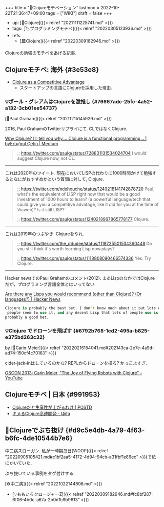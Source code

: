 +++
title = "📝Clojureモチベーション"
lastmod = 2022-10-22T21:36:47+09:00
tags = ["WIKI"]
draft = false
+++

-   up: [📁Clojure]({{< relref "20211111225741.md" >}})
-   tags: [🏷プログラミングモチベ]({{< relref "20220305123936.md" >}})
-   refs.
    -   [🏛Clojure]({{< relref "20220309182946.md" >}})

Clojureの勉強のモチベをあげる記事.


## Clojureモチベ: 海外 {#3e53e8}

-   [Clojure as a Competitive Advantage](https://simonelnahas.com/posts/clojure-startup)
    -   スタートアップの言語にClojureを採用した理由.


### 💡ポール・グレアムはClojureを激推し {#76667adc-25fc-4a52-a132-3cb01ee54737}

[👨Paul Graham]({{< relref "20211215145929.md" >}})

2016, Paul GrahamのTwitterリプライにて. CLではなくClojure.

[Why Clojure? I’ll tell you why…. Clojure is a functional programming… | byErtuğrul Çetin | Medium](https://medium.com/@ertu.ctn/why-clojure-seriously-why-9f5e6f24dc29)

> ;; <https://twitter.com/paulg/status/728831131534024704>
> I would suggest Clojure now, not CL.

---

これは2020年のツイート. 現在においてLISPの代わりに1000時間かけて勉強するとなにがおすすめかという質問に対して, Clojure.

> ;; <https://twitter.com/ndehouche/status/1240218141742878720>
> Paul, what's the equivalent of LISP right now that would be a good investment of 1000 hours to learn? (a powerful language/tech that could give you a competitive advatage, like it did for you at the time of Viaweb)? Is it still LISP?
>
> ;; <https://twitter.com/paulg/status/1240218967865778177>
> Clojure.

---

これは2019年のつぶやき. Clojureをやれ.

> ;; <https://twitter.com/the_ddudee/status/1118725501504360448>
> Do you still think it's worth learning Lisp nowadays?
>
> ;; <https://twitter.com/paulg/status/1118808090466574336>
> Yes. Try Clojure.

---

Hacker newsでのPaul Grahamのコメント(2012). まあLispのなかではClojureだが，プログラミング言語全体とはいってない.

[Are there any Lisps you would recommend (other than Clojure)? (Or languages?) | Hacker News](https://news.ycombinator.com/item?id=4487793)

```clojure
Clojure is probably the best bet. I don't know much about it but lots of
 people seem to use it, and any decent Lisp that lots of people use is
probably a good bet.
```


### 💡Clojure でドローンを飛ばす {#6792b768-1cd2-495a-b825-e375bd263c32}

by [👩Carin Meier]({{< relref "20220216154041.md#202143ca-2e7e-4a9d-ad74-150cf4c70163" >}})

cider-jack-inはしているのかな? REPLからドローンを操る? かっこよすぎ.

[OSCON 2013: Carin Meier, "The Joy of Flying Robots with Clojure" - YouTube](https://www.youtube.com/watch?v=Ty9QDqV-_Ak)


## Clojureモチベ | 日本 {#991953}

-   [Clojureだと生産性が上がるわけ | POSTD](https://postd.cc/why-im-productive-in-clojure/)
-   [キメるClojure高速開発 - Qiita](https://qiita.com/223kazuki/items/afb6341cf73a9173fda0)


## 🔖Clojureでぶち抜け {#d9c5e4db-4a79-4f63-b6fc-4de10544b7e6}

中二病スローガン. 私が一時期毎日[WOOP]({{< relref "20220905105421.md#c1bf2aa5-4172-4d94-94cb-a31fbf1e86ec" >}})で紙にかいていた.

ぶち抜いている事例をタグ付けする.

[⚙中二病]({{< relref "20221022144806.md" >}})

-   [💡ももいろクロージャーZ]({{< relref "20220309182946.md#fc8bf287-6f06-4b0c-a67a-2b0d1b9b9613" >}})
